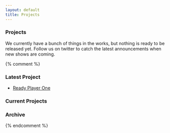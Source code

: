 ```yaml
---
layout: default
title: Projects
---
```


### Projects

We currently have a bunch of things  in the works, but nothing is ready to be released yet. Follow us on twitter to catch the latest
announcements when new shows are coming.

{% comment %}
### Latest Project

- [Ready Player One](/downloads/RP1.pdf)

### Current Projects

### Archive
{% endcomment %}
